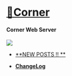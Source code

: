 # [🌱Corner](https://eight-corner.github.io/) 

#### Corner Web Server

<img src="https://images.unsplash.com/photo-1537498425277-c283d32ef9db?ixid=MXwxMjA3fDB8MHxwaG90by1wYWdlfHx8fGVufDB8fHw%3D&ixlib=rb-1.2.1&auto=format&fit=crop&w=1357&q=80" aligin="center">

- [**NEW POSTS !! **](https://eight-corner.github.io/)

- **[ChangeLog](CHANGELOG.md)**



